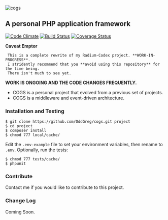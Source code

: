 ![cogs](http://radium-codex.info/og-framework/cogs.png)
## A personal PHP application framework
[![Code Climate](https://codeclimate.com/github/OddGreg/cogs/badges/gpa.svg)](https://codeclimate.com/github/OddGreg/cogs)
[![Build Status](https://travis-ci.org/OddGreg/og-framework.svg?branch=master)](https://travis-ci.org/OddGreg/og-framework)
[![Coverage Status](https://coveralls.io/repos/OddGreg/og-framework/badge.svg?branch=master&service=github)](https://coveralls.io/github/OddGreg/og-framework?branch=master)

__Caveat Emptor__

     This is a complete rewrite of my Radium-Codex project. **WORK-IN-PROGRESS**.
     I stridently recommend that you **avoid using this repository** for the time being. 
     There isn't much to see yet.
    
__WORK IS ONGOING AND THE CODE CHANGES FREQUENTLY.__

* COGS is a personal project that evolved from a previous set of projects.
* COGS is a middleware and event-driven architecture.

### Installation and Testing

```
$ git clone https://github.com/OddGreg/cogs.git project
$ cd project
$ composer install
$ chmod 777 local/cache/
```

Edit the `.env-example` file to set your environment variables, then rename to `.env`. Optionally, run the tests:

```
$ chmod 777 tests/cache/
$ phpunit 
```

### Contribute
Contact me if you would like to contribute to this project.

### Change Log
Coming Soon.

